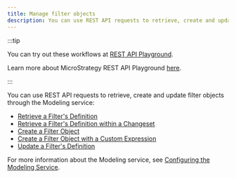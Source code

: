 ```yaml
---
title: Manage filter objects
description: You can use REST API requests to retrieve, create and update filter objects through the Modeling service.
---
```


:::tip

You can try out these workflows at [REST API Playground](https://www.postman.com/microstrategysdk/workspace/microstrategy-rest-api/folder/16131298-c51122ec-725f-4841-aa4f-1ba8f88249ff?ctx=documentation).

Learn more about MicroStrategy REST API Playground [here](/docs/getting-started/playground.md).

:::

You can use REST API requests to retrieve, create and update filter objects through the Modeling service:

- [Retrieve a Filter's Definition](./retrieve-a-filters-definition.md)
- [Retrieve a Filter's Definition within a Changeset](./retrieve-a-filters-definition-within-a-changeset.md)
- [Create a Filter Object](./create-a-filter-object.md)
- [Create a Filter Object with a Custom Expression](./create-a-filter-object-with-a-custom-expression.md)
- [Update a Filter's Definition](./update-a-filters-definition.md)

For more information about the Modeling service, see [Configuring the Modeling Service](https://www2.microstrategy.com/producthelp/Current/InstallConfig/en-us/Content/modeling_service.htm).
